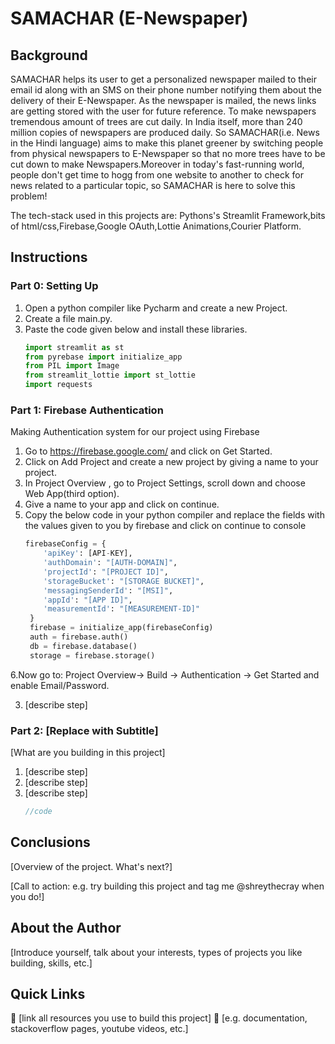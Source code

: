 # SAMACHAR (E-Newspaper)

## Background

SAMACHAR helps its user to get a personalized newspaper mailed to their email id along with an SMS on their phone number notifying them about the delivery of their E-Newspaper. As the newspaper is mailed, the news links are getting stored with the user for future reference.
To make newspapers tremendous amount of trees are cut daily. In India itself, more than 240 million copies of newspapers are produced daily. So SAMACHAR(i.e. News in the Hindi language) aims to make this planet greener by switching people from physical newspapers to E-Newspaper so that no more trees have to be cut down to make Newspapers.Moreover in today's fast-running world, people don't get time to hogg from one website to another to check for news related to a particular topic, so SAMACHAR is here to solve this problem!

The tech-stack used in this projects are: Pythons's Streamlit Framework,bits of html/css,Firebase,Google OAuth,Lottie Animations,Courier Platform.


## Instructions

### Part 0: Setting Up

1. Open a python compiler like Pycharm and create a new Project.
2. Create a file main.py.
3. Paste the code given below and install these libraries.
   ```python
   import streamlit as st
   from pyrebase import initialize_app
   from PIL import Image
   from streamlit_lottie import st_lottie
   import requests
   ```

### Part 1: Firebase Authentication

Making Authentication system for our project using Firebase

1. Go to https://firebase.google.com/ and click on Get Started.
2. Click on Add Project and create a new project by giving a name to your project.
3. In Project Overview , go to Project Settings, scroll down and choose Web App(third option).
4. Give a name to your app and click on continue.
5. Copy the below code in your python compiler and replace the fields with the values given to you by firebase and click on continue to console
   ```python
   firebaseConfig = {
       'apiKey': [API-KEY],
       'authDomain': "[AUTH-DOMAIN]",
       'projectId': "[PROJECT ID]",
       'storageBucket': "[STORAGE BUCKET]",
       'messagingSenderId': "[MSI]",
       'appId': "[APP ID]",
       'measurementId': "[MEASUREMENT-ID]"
    }
    firebase = initialize_app(firebaseConfig)
    auth = firebase.auth()
    db = firebase.database()
    storage = firebase.storage()
   ```
6.Now go to: Project Overview-> Build -> Authentication -> Get Started and enable Email/Password.

3. [describe step]

### Part 2: [Replace with Subtitle]

[What are you building in this project]

1. [describe step]
2. [describe step]
3. [describe step]
   ```go
   //code
   ```

## Conclusions

[Overview of the project. What's next?]

[Call to action: e.g. try building this project and tag me @shreythecray when you do!]

## About the Author

[Introduce yourself, talk about your interests, types of projects you like building, skills, etc.]

## Quick Links

🔗 [link all resources you use to build this project]
🔗 [e.g. documentation, stackoverflow pages, youtube videos, etc.]
